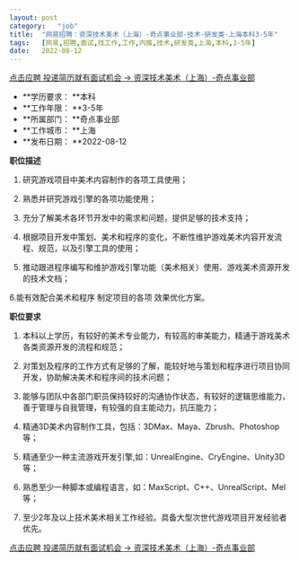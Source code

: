 ```yaml
---
layout:	post
category:	"job"
title:	"网易招聘：资深技术美术（上海）-奇点事业部-技术-研发类-上海本科3-5年"
tags:	[网易,招聘,面试,找工作,工作,内推,技术,研发类,上海,本科,3-5年]
date:	2022-08-12
---
```


[点击应聘 投递简历就有面试机会 ->  资深技术美术（上海）-奇点事业部](http://mobile.bole.netease.com/bole/boleDetail?id=19493&employeeId=346f03c3cda5f04c&key=all)



- **学历要求： **本科
- **工作年限： **3-5年
- **所属部门： **奇点事业部
- **工作城市： **上海
- **发布日期： **2022-08-12



**职位描述**

1. 研究游戏项目中美术内容制作的各项工具使用；

2. 熟悉并研究游戏引擎的各项功能使用；

3. 充分了解美术各环节开发中的需求和问题，提供足够的技术支持；

4. 根据项目开发中策划、美术和程序的变化，不断性维护游戏美术内容开发流程、规范，以及引擎工具的使用；

5. 推动跟进程序编写和维护游戏引擎功能（美术相关）使用、游戏美术资源开发的技术文档；

6.能有效配合美术和程序 制定项目的各项 效果优化方案。



**职位要求**

1. 本科以上学历，有较好的美术专业能力，有较高的审美能力，精通于游戏美术各类资源开发的流程和规范；

2. 对策划及程序的工作方式有足够的了解，能较好地与策划和程序进行项目协同开发，协助解决美术和程序间的技术问题；

3. 能够与团队中各部门职员保持较好的沟通协作状态，有较好的逻辑思维能力，善于管理与自我管理，有较强的自主能动力，抗压能力；

4. 精通3D美术内容制作工具，包括：3DMax、Maya、Zbrush、Photoshop等；

5. 精通至少一种主流游戏开发引擎,如：UnrealEngine、CryEngine、Unity3D等；

6. 熟悉至少一种脚本或编程语言，如：MaxScript、C++、UnrealScript、Mel等；

7. 至少2年及以上技术美术相关工作经验。具备大型次世代游戏项目开发经验者优先。



[点击应聘 投递简历就有面试机会 ->  资深技术美术（上海）-奇点事业部](http://mobile.bole.netease.com/bole/boleDetail?id=19493&employeeId=346f03c3cda5f04c&key=all)